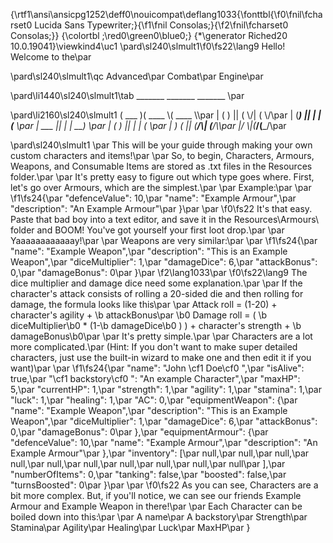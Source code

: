 {\rtf1\ansi\ansicpg1252\deff0\nouicompat\deflang1033{\fonttbl{\f0\fnil\fcharset0 Lucida Sans Typewriter;}{\f1\fnil Consolas;}{\f2\fnil\fcharset0 Consolas;}}
{\colortbl ;\red0\green0\blue0;}
{\*\generator Riched20 10.0.19041}\viewkind4\uc1 
\pard\sl240\slmult1\f0\fs22\lang9 Hello! Welcome to the\par

\pard\sl240\slmult1\qc Advanced\par
Combat\par
Engine\par

\pard\li1440\sl240\slmult1\tab  _______  _______  _______ \par

\pard\li2160\sl240\slmult1 (  ___  )(  ____ \\(  ____ \\\par
| (   ) || (    \\/| (    \\/\par
| (___) || |      | (__    \par
|  ___  || |      |  __)   \par
| (   ) || |      | (      \par
| )   ( || (____/\\| (____/\\\par
|/     \\|(_______/(_______/\par

\pard\sl240\slmult1  \par
This will be your guide through making your own custom characters and items!\par
\par
So, to begin, Characters, Armours, Weapons, and Consumable Items are stored as .txt files in the Resources folder.\par
\par
It's pretty easy to figure out which type goes where. First, let's go over Armours, which are the simplest.\par
\par
Example:\par
\par
\f1\fs24\{\par
  "defenceValue": 10,\par
  "name": "Example Armour",\par
  "description": "An Example Armour"\par
\}\par
\par
\f0\fs22 It's that easy. Paste that bad boy into a text editor, and save it in the Resources\\Armours\\ folder and BOOM! You've got yourself your first loot drop.\par
\par
Yaaaaaaaaaaaay!\par
\par
Weapons are very similar:\par
\par
\f1\fs24\{\par
  "name": "Example Weapon",\par
  "description": "This is an Example Weapon",\par
  "diceMultiplier": 1,\par
  "damageDice": 6,\par
  "attackBonus": 0,\par
  "damageBonus": 0\par
\}\par
\f2\lang1033\par
\f0\fs22\lang9 The dice multiplier and damage dice need some explanation.\par
\par
If the character's attack consists of rolling a 20-sided die and then rolling for damage, the formula looks like this\par
\par
Attack roll = (1-20) + character's agility + \b attackBonus\par
\b0 Damage roll = ( \b diceMultiplier\b0  * (1-\b damageDice\b0 ) ) + character's strength + \b damageBonus\b0\par
\par
It's pretty simple.\par
\par
Characters are a lot more complicated.\par
(Hint: If you don't want to make super detailed characters, just use the built-in wizard to make one and then edit it if you want)\par
\par
\f1\fs24\{\par
  "name": "John \cf1 Doe\cf0 ",\par
  "isAlive": true,\par
  "\cf1 backstory\cf0 ": "An example Character",\par
  "maxHP": 5,\par
  "currentHP": 1,\par
  "strength": 1,\par
  "agility": 1,\par
  "stamina": 1,\par
  "luck": 1,\par
  "healing": 1,\par
  "AC": 0,\par
  "equipmentWeapon": \{\par
    "name": "Example Weapon",\par
    "description": "This is an Example Weapon",\par
    "diceMultiplier": 1,\par
    "damageDice": 6,\par
    "attackBonus": 0,\par
    "damageBonus": 0\par
  \},\par
  "equipmentArmour": \{\par
    "defenceValue": 10,\par
    "name": "Example Armour",\par
    "description": "An Example Armour"\par
  \},\par
  "inventory": [\par
    null,\par
    null,\par
    null,\par
    null,\par
    null,\par
    null,\par
    null,\par
    null,\par
    null,\par
    null\par
  ],\par
  "numberOfItems": 0,\par
  "tanking": false,\par
  "boosted": false,\par
  "turnsBoosted": 0\par
\}\par
\par
\f0\fs22 As you can see, Characters are a bit more complex. But, if you'll notice, we can see our friends Example Armour and Example Weapon in there!\par
\par
Each Character can be boiled down into this:\par
\par
A name\par
A backstory\par
Strength\par
Stamina\par
Agility\par
Healing\par
Luck\par
MaxHP\par
}
 
